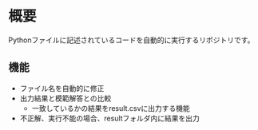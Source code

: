 # 概要
Pythonファイルに記述されているコードを自動的に実行するリポジトリです。

## 機能
- ファイル名を自動的に修正
- 出力結果と模範解答との比較
  - 一致しているかの結果をresult.csvに出力する機能
- 不正解、実行不能の場合、resultフォルダ内に結果を出力